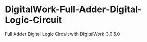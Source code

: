 # DigitalWork-Full-Adder-Digital-Logic-Circuit
Full Adder Digital Logic Circuit with DigitalWork 3.0.5.0
